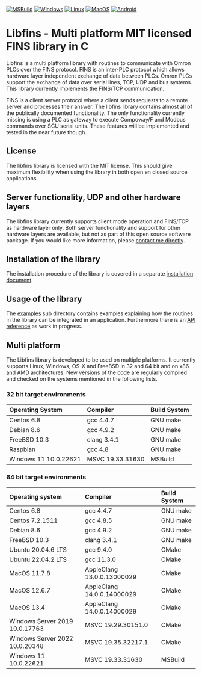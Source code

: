 [![MSBuild](https://github.com/lammertb/libfins/actions/workflows/msbuild.yml/badge.svg)](https://github.com/lammertb/libfins/actions/workflows/msbuild.yml)
[![Windows](https://github.com/lammertb/libfins/actions/workflows/cmake-windows.yml/badge.svg)](https://github.com/lammertb/libfins/actions/workflows/cmake-windows.yml)
[![Linux](https://github.com/lammertb/libfins/actions/workflows/cmake.yml/badge.svg)](https://github.com/lammertb/libfins/actions/workflows/cmake.yml)
[![MacOS](https://github.com/lammertb/libfins/actions/workflows/cmake-macos.yml/badge.svg)](https://github.com/lammertb/libfins/actions/workflows/cmake-macos.yml)
[![Android](https://github.com/lammertb/libfins/actions/workflows/msbuild-android.yml/badge.svg)](https://github.com/lammertb/libfins/actions/workflows/msbuild-android.yml)

# Libfins - Multi platform MIT licensed FINS library in C
Libfins is a multi platform library with routines to communicate with Omron PLCs
over the FINS protocol. FINS is an inter-PLC protocol which allows hardware layer independent exchange of
data between PLCs. Omron PLCs support the exchange of data over serial lines, TCP, UDP and bus systems.
This library currently implements the FINS/TCP communication.

FINS is a client server protocol where a client sends requests to a remote server and processes their
answer. The libfins library contains almost all of the publically documented functionality. The only
functionality currently missing is using a PLC as gateway to execute Compoway/F and Modbus commands
over SCU serial units. These features will be implemented and tested in the near future though.

## License

The libfins library is licensed with the MIT license. This should give maximum flexibility when
using the library in both open en closed source applications.

## Server functionality, UDP and other hardware layers

The libfins library currently supports client mode operation and FINS/TCP as hardware layer only.
Both server functionality and support for other hardware layers are available, but not as part of this
open source software package. If you would like more information, please [contact me directly](https://www.lammertbies.nl/whoami/address.html).

## Installation of the library

The installation procedure of the library is covered in a separate [installation document](INSTALL).

## Usage of the library

The [examples](examples) sub directory contains examples explaining how the routines in the library can be
integrated in an application. Furthermore there is an [API reference](APIReference.md) as work in progress.

## Multi platform

The Libfins library is developed to be used on multiple platforms. It currently supports Linux, Windows, OS-X
and FreeBSD in 32 and 64 bit and on x86 and AMD architectures. New versions of the code are
regularly compiled and checked on the systems mentioned in the following lists.

### 32 bit target environments
|Operating System|Compiler|Build System|
| :--- | :--- | :--- |
|Centos 6.8|gcc 4.4.7|GNU make|
|Debian 8.6|gcc 4.9.2|GNU make|
|FreeBSD 10.3|clang 3.4.1|GNU make|
|Raspbian|gcc 4.8|GNU make|
|Windows 11 10.0.22621|MSVC 19.33.31630|MSBuild|

### 64 bit target environments
|Operating system|Compiler|Build System|
| :--- | :--- | :--- |
|Centos 6.8|gcc 4.4.7|GNU make|
|Centos 7.2.1511|gcc 4.8.5|GNU make|
|Debian 8.6|gcc 4.9.2|GNU make|
|FreeBSD 10.3|clang 3.4.1|GNU make|
|Ubuntu 20.04.6 LTS|gcc 9.4.0|CMake|
|Ubuntu 22.04.2 LTS|gcc 11.3.0|CMake|
|MacOS 11.7.8|AppleClang 13.0.0.13000029|CMake|
|MacOS 12.6.7|AppleClang 14.0.0.14000029|CMake|
|MacOS 13.4|AppleClang 14.0.0.14000029|CMake|
|Windows Server 2019 10.0.17763|MSVC 19.29.30151.0|CMake|
|Windows Server 2022 10.0.20348|MSVC 19.35.32217.1|CMake|
|Windows 11 10.0.22621|MSVC 19.33.31630|MSBuild|
